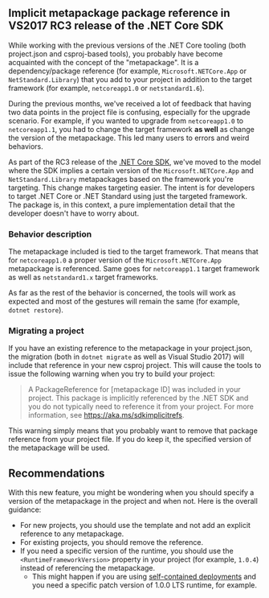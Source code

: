 ## Implicit metapackage package reference in VS2017 RC3 release of the .NET Core SDK
While working with the previous versions of the .NET Core tooling (both project.json and csproj-based tools), you  probably have become acquainted with the concept of the "metapackage". It is a dependency/package reference (for example, `Microsoft.NETCore.App` or `NetStandard.Library`) that you add to your project in addition to the target framework (for example, `netcoreapp1.0` or `netstandard1.6`).

During the previous months, we've received a lot of feedback that having two data points in the project file is confusing, especially for the upgrade scenario. For example, if you wanted to upgrade from `netcoreapp1.0` to `netcoreapp1.1`, you had to change the target framework **as well** as change the version of the metapackage. This led many users to errors and weird behaviors. 

As part of the RC3 release of the [.NET Core SDK](https://github.com/dotnet/sdk), we've moved to the model where the SDK implies a certain version of the `Microsoft.NETCore.App` and `NetStandard.Library` metapackages based on the framework you're targeting. This change makes targeting easier. The intent is for developers to target .NET Core or .NET Standard using just the targeted framework. The package is, in this context, a pure implementation detail that the developer doesn't have to worry about.

### Behavior description
The metapackage included is tied to the target framework. That means that for `netcoreapp1.0` a proper version of the `Microsoft.NETCore.App` metapackage is referenced. Same goes for `netcoreapp1.1` target framework as well as `netstandard1.x` target frameworks. 

As far as the rest of the behavior is concerned, the tools will work as expected and most of the gestures will remain the same (for example, `dotnet restore`). 

### Migrating a project
If you have an existing reference to the metapackage in your project.json, the migration (both in `dotnet migrate` as well as Visual Studio 2017) will include that reference in your new csproj project. This will cause the tools to issue the following warning when you try to build your project:

> A PackageReference for [metapackage ID] was included in your project. This package is implicitly referenced by the .NET SDK and you do not typically need to reference it from your project. For more information, see https://aka.ms/sdkimplicitrefs.

This warning simply means that you probably want to remove that package reference from your project file. If you do keep it, the specified version of the metapackage will be used. 

## Recommendations
With this new feature, you might be wondering when you should specify a version of the metapackage in the project and when not. Here is the overall guidance:

* For new projects, you should use the template and not add an explicit reference to any metapackage. 
* For existing projects, you should remove the reference. 
* If you need a specific version of the runtime, you should use the `<RuntimeFrameworkVersion>` property in your project (for example, `1.0.4`) instead of referencing the metapackage.
    * This might happen if you are using [self-contained deployments](https://docs.microsoft.com/en-us/dotnet/articles/core/preview3/deploying/#self-contained-deployments-scd) and you need a specific patch version of 1.0.0 LTS runtime, for example.
